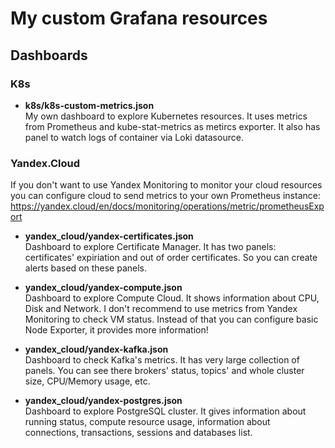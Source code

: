 # My custom Grafana resources

## Dashboards

### K8s
- <b>k8s/k8s-custom-metrics.json</b> <br>
My own dashboard to explore Kubernetes resources. It uses 
metrics from Prometheus and kube-stat-metrics as metircs exporter. It also has panel to watch logs of container via Loki datasource.

### Yandex.Cloud
If you don't want to use Yandex Monitoring to monitor your cloud resources you can configure cloud to send metrics to your own Prometheus instance: https://yandex.cloud/en/docs/monitoring/operations/metric/prometheusExport
- <b>yandex_cloud/yandex-certificates.json</b> <br>
Dashboard to explore Certificate Manager. It has two panels: certificates' expiriation and out of order certificates. So you can create alerts based on these panels.

- <b>yandex_cloud/yandex-compute.json</b> <br>
Dashboard to explore Compute Cloud. It shows information about CPU, Disk and Network. I don't recommend to use metrics from Yandex Monitoring to check VM status. Instead of that you can configure basic Node Exporter, it provides more information!

- <b>yandex_cloud/yandex-kafka.json</b> <br>
Dashboard to check Kafka's metrics. It has very large collection of panels. You can see there brokers' status, topics' and whole cluster size, CPU/Memory usage, etc. 

- <b>yandex_cloud/yandex-postgres.json</b> <br>
Dashboard to explore PostgreSQL cluster. It gives information about running status, compute resource usage, information about connections, transactions, sessions and databases list.  
